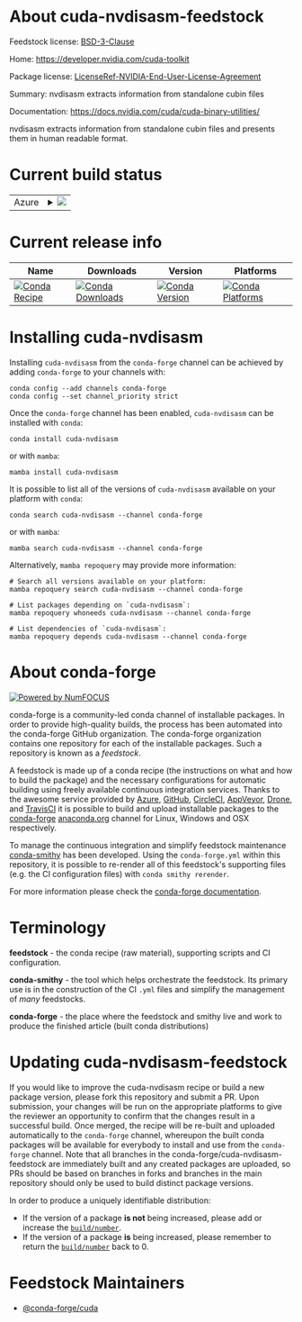 About cuda-nvdisasm-feedstock
=============================

Feedstock license: [BSD-3-Clause](https://github.com/conda-forge/cuda-nvdisasm-feedstock/blob/main/LICENSE.txt)

Home: https://developer.nvidia.com/cuda-toolkit

Package license: [LicenseRef-NVIDIA-End-User-License-Agreement](https://docs.nvidia.com/cuda/eula/index.html)

Summary: nvdisasm extracts information from standalone cubin files

Documentation: https://docs.nvidia.com/cuda/cuda-binary-utilities/

nvdisasm extracts information from standalone cubin files and presents them in
human readable format.


Current build status
====================


<table>
    
  <tr>
    <td>Azure</td>
    <td>
      <details>
        <summary>
          <a href="https://dev.azure.com/conda-forge/feedstock-builds/_build/latest?definitionId=19546&branchName=main">
            <img src="https://dev.azure.com/conda-forge/feedstock-builds/_apis/build/status/cuda-nvdisasm-feedstock?branchName=main">
          </a>
        </summary>
        <table>
          <thead><tr><th>Variant</th><th>Status</th></tr></thead>
          <tbody><tr>
              <td>linux_64</td>
              <td>
                <a href="https://dev.azure.com/conda-forge/feedstock-builds/_build/latest?definitionId=19546&branchName=main">
                  <img src="https://dev.azure.com/conda-forge/feedstock-builds/_apis/build/status/cuda-nvdisasm-feedstock?branchName=main&jobName=linux&configuration=linux%20linux_64_" alt="variant">
                </a>
              </td>
            </tr><tr>
              <td>linux_aarch64</td>
              <td>
                <a href="https://dev.azure.com/conda-forge/feedstock-builds/_build/latest?definitionId=19546&branchName=main">
                  <img src="https://dev.azure.com/conda-forge/feedstock-builds/_apis/build/status/cuda-nvdisasm-feedstock?branchName=main&jobName=linux&configuration=linux%20linux_aarch64_" alt="variant">
                </a>
              </td>
            </tr><tr>
              <td>win_64</td>
              <td>
                <a href="https://dev.azure.com/conda-forge/feedstock-builds/_build/latest?definitionId=19546&branchName=main">
                  <img src="https://dev.azure.com/conda-forge/feedstock-builds/_apis/build/status/cuda-nvdisasm-feedstock?branchName=main&jobName=win&configuration=win%20win_64_" alt="variant">
                </a>
              </td>
            </tr>
          </tbody>
        </table>
      </details>
    </td>
  </tr>
</table>

Current release info
====================

| Name | Downloads | Version | Platforms |
| --- | --- | --- | --- |
| [![Conda Recipe](https://img.shields.io/badge/recipe-cuda--nvdisasm-green.svg)](https://anaconda.org/conda-forge/cuda-nvdisasm) | [![Conda Downloads](https://img.shields.io/conda/dn/conda-forge/cuda-nvdisasm.svg)](https://anaconda.org/conda-forge/cuda-nvdisasm) | [![Conda Version](https://img.shields.io/conda/vn/conda-forge/cuda-nvdisasm.svg)](https://anaconda.org/conda-forge/cuda-nvdisasm) | [![Conda Platforms](https://img.shields.io/conda/pn/conda-forge/cuda-nvdisasm.svg)](https://anaconda.org/conda-forge/cuda-nvdisasm) |

Installing cuda-nvdisasm
========================

Installing `cuda-nvdisasm` from the `conda-forge` channel can be achieved by adding `conda-forge` to your channels with:

```
conda config --add channels conda-forge
conda config --set channel_priority strict
```

Once the `conda-forge` channel has been enabled, `cuda-nvdisasm` can be installed with `conda`:

```
conda install cuda-nvdisasm
```

or with `mamba`:

```
mamba install cuda-nvdisasm
```

It is possible to list all of the versions of `cuda-nvdisasm` available on your platform with `conda`:

```
conda search cuda-nvdisasm --channel conda-forge
```

or with `mamba`:

```
mamba search cuda-nvdisasm --channel conda-forge
```

Alternatively, `mamba repoquery` may provide more information:

```
# Search all versions available on your platform:
mamba repoquery search cuda-nvdisasm --channel conda-forge

# List packages depending on `cuda-nvdisasm`:
mamba repoquery whoneeds cuda-nvdisasm --channel conda-forge

# List dependencies of `cuda-nvdisasm`:
mamba repoquery depends cuda-nvdisasm --channel conda-forge
```


About conda-forge
=================

[![Powered by
NumFOCUS](https://img.shields.io/badge/powered%20by-NumFOCUS-orange.svg?style=flat&colorA=E1523D&colorB=007D8A)](https://numfocus.org)

conda-forge is a community-led conda channel of installable packages.
In order to provide high-quality builds, the process has been automated into the
conda-forge GitHub organization. The conda-forge organization contains one repository
for each of the installable packages. Such a repository is known as a *feedstock*.

A feedstock is made up of a conda recipe (the instructions on what and how to build
the package) and the necessary configurations for automatic building using freely
available continuous integration services. Thanks to the awesome service provided by
[Azure](https://azure.microsoft.com/en-us/services/devops/), [GitHub](https://github.com/),
[CircleCI](https://circleci.com/), [AppVeyor](https://www.appveyor.com/),
[Drone](https://cloud.drone.io/welcome), and [TravisCI](https://travis-ci.com/)
it is possible to build and upload installable packages to the
[conda-forge](https://anaconda.org/conda-forge) [anaconda.org](https://anaconda.org/)
channel for Linux, Windows and OSX respectively.

To manage the continuous integration and simplify feedstock maintenance
[conda-smithy](https://github.com/conda-forge/conda-smithy) has been developed.
Using the ``conda-forge.yml`` within this repository, it is possible to re-render all of
this feedstock's supporting files (e.g. the CI configuration files) with ``conda smithy rerender``.

For more information please check the [conda-forge documentation](https://conda-forge.org/docs/).

Terminology
===========

**feedstock** - the conda recipe (raw material), supporting scripts and CI configuration.

**conda-smithy** - the tool which helps orchestrate the feedstock.
                   Its primary use is in the construction of the CI ``.yml`` files
                   and simplify the management of *many* feedstocks.

**conda-forge** - the place where the feedstock and smithy live and work to
                  produce the finished article (built conda distributions)


Updating cuda-nvdisasm-feedstock
================================

If you would like to improve the cuda-nvdisasm recipe or build a new
package version, please fork this repository and submit a PR. Upon submission,
your changes will be run on the appropriate platforms to give the reviewer an
opportunity to confirm that the changes result in a successful build. Once
merged, the recipe will be re-built and uploaded automatically to the
`conda-forge` channel, whereupon the built conda packages will be available for
everybody to install and use from the `conda-forge` channel.
Note that all branches in the conda-forge/cuda-nvdisasm-feedstock are
immediately built and any created packages are uploaded, so PRs should be based
on branches in forks and branches in the main repository should only be used to
build distinct package versions.

In order to produce a uniquely identifiable distribution:
 * If the version of a package **is not** being increased, please add or increase
   the [``build/number``](https://docs.conda.io/projects/conda-build/en/latest/resources/define-metadata.html#build-number-and-string).
 * If the version of a package **is** being increased, please remember to return
   the [``build/number``](https://docs.conda.io/projects/conda-build/en/latest/resources/define-metadata.html#build-number-and-string)
   back to 0.

Feedstock Maintainers
=====================

* [@conda-forge/cuda](https://github.com/orgs/conda-forge/teams/cuda/)


<!-- dummy commit to enable rerendering -->

